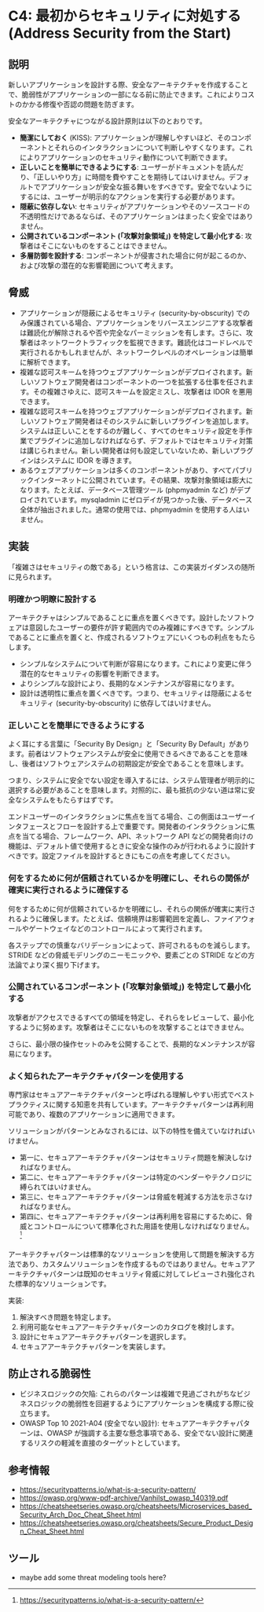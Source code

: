 # C4: 最初からセキュリティに対処する (Address Security from the Start)

## 説明

新しいアプリケーションを設計する際、安全なアーキテクチャを作成することで、脆弱性がアプリケーションの一部になる前に防止できます。これによりコストのかかる修復や否認の問題を防ぎます。

安全なアーキテクチャにつながる設計原則は以下のとおりです。

- **簡潔にしておく** (KISS): アプリケーションが理解しやすいほど、そのコンポーネントとそれらのインタラクションについて判断しやすくなります。これによりアプリケーションのセキュリティ動作について判断できます。
- **正しいことを簡単にできるようにする**: ユーザーがドキュメントを読んだり、「正しいやり方」に時間を費やすことを期待してはいけません。デフォルトでアプリケーションが安全な振る舞いをすべきです。安全でないようにするには、ユーザーが明示的なアクションを実行する必要があります。
- **隠蔽に依存しない**: セキュリティがアプリケーションやそのソースコードの不透明性だけであるならば、そのアプリケーションはまったく安全ではありません。
- **公開されているコンポーネント (「攻撃対象領域」) を特定して最小化する**: 攻撃者はそこにないものをすることはできません。
- **多層防御を設計する**: コンポーネントが侵害された場合に何が起こるのか、および攻撃の潜在的な影響範囲について考えます。

## 脅威

- アプリケーションが隠蔽によるセキュリティ (security-by-obscurity) でのみ保護されている場合、アプリケーションをリバースエンジニアする攻撃者は難読化が解除されるや否や完全なパーミッションを有します。さらに、攻撃者はネットワークトラフィックを監視できます。難読化はコードレベルで実行されるかもしれませんが、ネットワークレベルのオペレーションは簡単に解析できます。
- 複雑な認可スキームを持つウェブアプリケーションがデプロイされます。新しいソフトウェア開発者はコンポーネントの一つを拡張する仕事を任されます。その複雑さゆえに、認可スキームを設定ミスし、攻撃者は IDOR を悪用できます。
- 複雑な認可スキームを持つウェブアプリケーションがデプロイされます。新しいソフトウェア開発者はそのシステムに新しいプラグインを追加します。システムは正しいことをするのが難しく、すべてのセキュリティ設定を手作業でプラグインに追加しなければならず、デフォルトではセキュリティ対策は講じられません。新しい開発者は何も設定していないため、新しいプラグインはシステムに IDOR を導きます。
- あるウェブアプリケーションは多くのコンポーネントがあり、すべてパブリックインターネットに公開されています。その結果、攻撃対象領域は膨大になります。たとえば、データベース管理ツール (phpmyadmin など) がデプロイされています。mysqladmin にゼロデイが見つかった後、データベース全体が抽出されました。通常の使用では、phpmyadmin を使用する人はいません。

## 実装

「複雑さはセキュリティの敵である」という格言は、この実装ガイダンスの随所に見られます。

### 明確かつ明瞭に設計する

アーキテクチャはシンプルであることに重点を置くべきです。設計したソフトウェアは意図したユーザーの要件が許す範囲内でのみ複雑にすべきです。シンプルであることに重点を置くと、作成されるソフトウェアにいくつもの利点をもたらします。

- シンプルなシステムについて判断が容易になります。これにより変更に伴う潜在的なセキュリティの影響を判断できます。
- よりシンプルな設計により、長期的なメンテナンスが容易になります。
- 設計は透明性に重点を置くべきです。つまり、セキュリティは隠蔽によるセキュリティ (security-by-obscurity) に依存してはいけません。

### 正しいことを簡単にできるようにする

よく耳にする言葉に「Security By Design」と「Security By Default」があります。前者はソフトウェアシステムが安全に使用できるべきであることを意味し、後者はソフトウェアシステムの初期設定が安全であることを意味します。

つまり、システムに安全でない設定を導入するには、システム管理者が明示的に選択する必要があることを意味します。対照的に、最も抵抗の少ない道は常に安全なシステムをもたらすはずです。

エンドユーザーのインタラクションに焦点を当てる場合、この側面はユーザーインタフェースとフローを設計する上で重要です。開発者のインタラクションに焦点を当てる場合、フレームワーク、API、ネットワーク API などの開発者向けの機能は、デフォルト値で使用するときに安全な操作のみが行われるように設計すべきです。設定ファイルを設計するときにもこの点を考慮してください。

### 何をするために何が信頼されているかを明確にし、それらの関係が確実に実行されるように確保する

何をするために何が信頼されているかを明確にし、それらの関係が確実に実行されるように確保します。たとえば、信頼境界は影響範囲を定義し、ファイアウォールやゲートウェイなどのコントロールによって実行されます。

各ステップでの慎重なバリデーションによって、許可されるものを減らします。STRIDE などの脅威モデリングのニーモニックや、要素ごとの STRIDE などの方法論でより深く掘り下げます。

### 公開されているコンポーネント (「攻撃対象領域」) を特定して最小化する

攻撃者がアクセスできるすべての領域を特定し、それらをレビューして、最小化するように努めます。攻撃者はそこにないものを攻撃することはできません。

さらに、最小限の操作セットのみを公開することで、長期的なメンテナンスが容易になります。

### よく知られたアーキテクチャパターンを使用する

専門家はセキュアアーキテクチャパターンと呼ばれる理解しやすい形式でベストプラクティスに関する知恵を共有しています。アーキテクチャパターンは再利用可能であり、複数のアプリケーションに適用できます。

ソリューションがパターンとみなされるには、以下の特性を備えていなければいけません。

- 第一に、セキュアアーキテクチャパターンはセキュリティ問題を解決しなければなりません。
- 第二に、セキュアアーキテクチャパターンは特定のベンダーやテクノロジに縛られてはいけません。
- 第三に、セキュアアーキテクチャパターンは脅威を軽減する方法を示さなければなりません。
- 第四に、セキュアアーキテクチャパターンは再利用を容易にするために、脅威とコントロールについて標準化された用語を使用しなければなりません。 <sup>[^footnote-1]</sup>

アーキテクチャパターンは標準的なソリューションを使用して問題を解決する方法であり、カスタムソリューションを作成するものではありません。セキュアアーキテクチャパターンは既知のセキュリティ脅威に対してレビューされ強化された標準的なソリューションです。

実装:

1. 解決すべき問題を特定します。
2. 利用可能なセキュアアーキテクチャパターンのカタログを検討します。
3. 設計にセキュアアーキテクチャパターンを選択します。
4. セキュアアーキテクチャパターンを実装します。

## 防止される脆弱性

- ビジネスロジックの欠陥: これらのパターンは複雑で見過ごされがちなビジネスロジックの脆弱性を回避するようにアプリケーションを構成する際に役立ちます。
- OWASP Top 10 2021-A04 (安全でない設計): セキュアアーキテクチャパターンは、OWASP が強調する主要な懸念事項である、安全でない設計に関連するリスクの軽減を直接のターゲットとしています。

## 参考情報

- <https://securitypatterns.io/what-is-a-security-pattern/>
- <https://owasp.org/www-pdf-archive/Vanhilst_owasp_140319.pdf>
- <https://cheatsheetseries.owasp.org/cheatsheets/Microservices_based_Security_Arch_Doc_Cheat_Sheet.html>
- <https://cheatsheetseries.owasp.org/cheatsheets/Secure_Product_Design_Cheat_Sheet.html>

## ツール

- maybe add some threat modeling tools here?

[^footnote-1]: https://securitypatterns.io/what-is-a-security-pattern/
